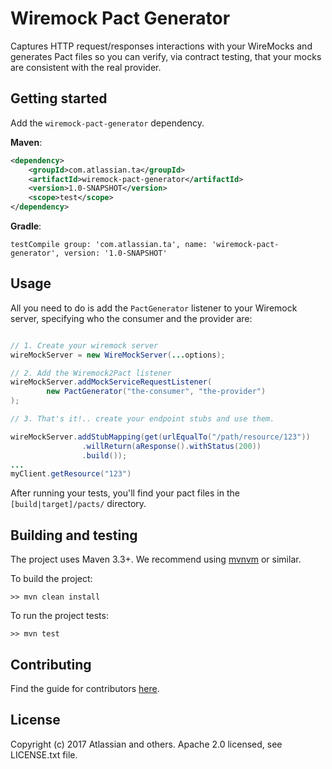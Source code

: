 # Wiremock Pact Generator
Captures HTTP request/responses interactions with your WireMocks and generates Pact files so you
can verify, via contract testing, that your mocks are consistent with the real provider.

## Getting started

Add the `wiremock-pact-generator` dependency.

**Maven**:

```xml
<dependency>
    <groupId>com.atlassian.ta</groupId>
    <artifactId>wiremock-pact-generator</artifactId>
    <version>1.0-SNAPSHOT</version>
    <scope>test</scope>
</dependency>
```

**Gradle**:

```
testCompile group: 'com.atlassian.ta', name: 'wiremock-pact-generator', version: '1.0-SNAPSHOT'
```


## Usage

All you need to do is add the `PactGenerator` listener to your Wiremock server, specifying who the consumer and the
provider are:

```java

// 1. Create your wiremock server
wireMockServer = new WireMockServer(...options);

// 2. Add the Wiremock2Pact listener
wireMockServer.addMockServiceRequestListener(
        new PactGenerator("the-consumer", "the-provider")
);

// 3. That's it!.. create your endpoint stubs and use them.

wireMockServer.addStubMapping(get(urlEqualTo("/path/resource/123"))
                .willReturn(aResponse().withStatus(200))
                .build());
...
myClient.getResource("123")
```

After running your tests, you'll find your pact files in the `[build|target]/pacts/` directory.

## Building and testing ##

The project uses Maven 3.3+. We recommend using [mvnvm](http://mvnvm.org/) or similar.

To build the project:

```
>> mvn clean install
```

To run the project tests:

```
>> mvn test
```

## Contributing ##

Find the guide for contributors [here](CONTRIBUTING.md).

## License ##

Copyright (c) 2017 Atlassian and others. Apache 2.0 licensed, see LICENSE.txt file.
